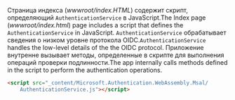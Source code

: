 <span data-ttu-id="f905e-101">Страница индекса (*wwwroot/index.HTML*) содержит скрипт, определяющий `AuthenticationService` в JavaScript.</span><span class="sxs-lookup"><span data-stu-id="f905e-101">The Index page (*wwwroot/index.html*) page includes a script that defines the `AuthenticationService` in JavaScript.</span></span> <span data-ttu-id="f905e-102">`AuthenticationService` обрабатывает сведения о низком уровне протокола OIDC.</span><span class="sxs-lookup"><span data-stu-id="f905e-102">`AuthenticationService` handles the low-level details of the the OIDC protocol.</span></span> <span data-ttu-id="f905e-103">Приложение внутренне вызывает методы, определенные в скрипте для выполнения операций проверки подлинности.</span><span class="sxs-lookup"><span data-stu-id="f905e-103">The app internally calls methods defined in the script to perform the authentication operations.</span></span>

```html
<script src="_content/Microsoft.Authentication.WebAssembly.Msal/
    AuthenticationService.js"></script>
```
